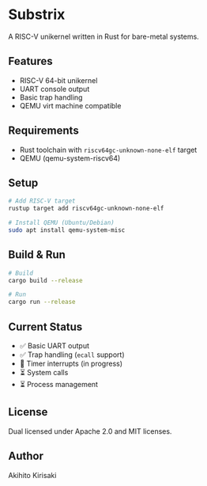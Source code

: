 # Substrix

A RISC-V unikernel written in Rust for bare-metal systems.

## Features

- RISC-V 64-bit unikernel
- UART console output
- Basic trap handling
- QEMU virt machine compatible

## Requirements

- Rust toolchain with `riscv64gc-unknown-none-elf` target
- QEMU (qemu-system-riscv64)

## Setup

```bash
# Add RISC-V target
rustup target add riscv64gc-unknown-none-elf

# Install QEMU (Ubuntu/Debian)
sudo apt install qemu-system-misc
```

## Build & Run

```bash
# Build
cargo build --release

# Run
cargo run --release
```

## Current Status

- ✅ Basic UART output
- ✅ Trap handling (`ecall` support)  
- 🚧 Timer interrupts (in progress)
- ⏳ System calls
- ⏳ Process management

## License

Dual licensed under Apache 2.0 and MIT licenses.

## Author

Akihito Kirisaki